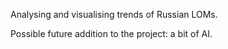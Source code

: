 Analysing and visualising trends of Russian LOMs. 

Possible future addition to the project: a bit of AI. 